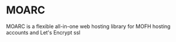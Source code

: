 # MOARC
MOARC is a flexible all-in-one web hosting library for MOFH hosting accounts and Let's Encrypt ssl
